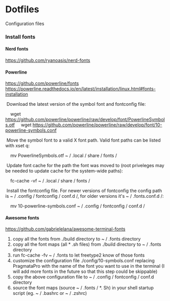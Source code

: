 Dotfiles
=============

Configuration files


### Install fonts

#### Nerd fonts
https://github.com/ryanoasis/nerd-fonts


#### Powerline
https://github.com/powerline/fonts
https://powerline.readthedocs.io/en/latest/installation/linux.html#fonts-installation

 Download the latest version of the symbol font and fontconfig file:

    wget https://github.com/powerline/powerline/raw/develop/font/PowerlineSymbols.otf
    wget https://github.com/powerline/powerline/raw/develop/font/10-powerline-symbols.conf

 Move the symbol font to a valid X font path. Valid font paths can be listed with xset q:

    mv PowerlineSymbols.otf ~ / .local / share / fonts /

 Update font cache for the path the font was moved to (root priveleges may be needed to update cache for the system-wide paths):

    fc-cache -vf ~ / .local / share / fonts /

 Install the fontconfig file. For newer versions of fontconfig the config path is ~ / .config / fontconfig / conf.d /, for older versions it's ~ / .fonts.conf.d /:

    mv 10-powerline-symbols.conf ~ / .config / fontconfig / conf.d /


#### Awesome fonts
https://github.com/gabrielelana/awesome-terminal-fonts

1. copy all the fonts from ./build directory to ~ / .fonts directory
2. copy all the font maps (all * .sh files) from ./build directory to ~ / .fonts directory
3. run fc-cache -fv ~ / .fonts to let freetype2 know of those fonts
4. customize the configuration file ./config/10-symbols.conf replacing PragmataPro with the name of the font you want to use in the terminal (I will add more fonts in the future so that this step could be skippable)
5. copy the above configuration file to ~ / .config / fontconfig / conf.d directory
6. source the font maps (source ~ / .fonts / *. Sh) in your shell startup script (eg. ~ / .bashrc or ~ / .zshrc)
